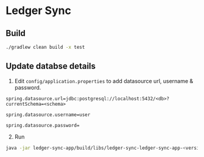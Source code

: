 # Ledger Sync


## Build

```bash
./gradlew clean build -x test
```

## Update databse details

1. Edit ``config/application.properties`` to add datasource url, username & password.

```
spring.datasource.url=jdbc:postgresql://localhost:5432/<db>?currentSchema=<schema>

spring.datasource.username=user

spring.datasource.password=
```

2. Run

```bash
java -jar ledger-sync-app/build/libs/ledger-sync-ledger-sync-app-<version>-SNAPSHOT.jar
```
